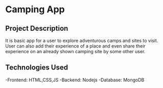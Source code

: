 # Camping App

## Project Description
It is basic app for a user to explore adventurous camps and sites to visit. User can also add their experience of a place and even share their experience on an already shown camping site by some other user.

## Technologies Used
-Frontend: HTML,CSS,JS
-Backend:  Nodejs
-Database: MongoDB
